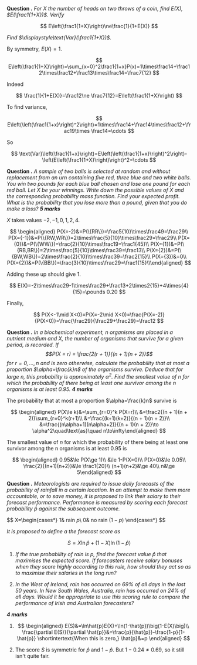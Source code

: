 **Question .** *For $X$ the number of heads on two throws of a coin,
find $E(X)$, $E(\frac1{1+X})$. Verify*

$$
E\left(\frac1{1+X}\right)\ne\frac{1}{1+E(X)}
$$ 

*Find
$\displaystyle\text{Var}(\frac1{1+X})$.*

By symmetry, $E(X)=1$.

$$
E\left(\frac1{1+X}\right)=\sum_{x=0}^2\frac1{1+x}P(x)=1\times\frac14+\frac12\times\frac12+\frac13\times\frac14=\frac7{12}
$$

Indeed

$$
\frac{1}{1+E(X)}=\frac12\ne \frac7{12}=E\left(\frac1{1+X}\right)
$$

To
find variance,

$$
E\left(\left(\frac1{1+x}\right)^2\right)=1\times\frac14+\frac14\times\frac12+\frac19\times \frac14=\cdots
$$

So

$$
\text{Var}\left(\frac1{1+x}\right)=E\left(\left(\frac1{1+x}\right)^2\right)-\left(E\left(\frac1{1+X}\right)\right)^2=\cdots
$$

**Question .** *A sample of two balls is selected at random and without
replacement from an urn containing five red, three blue and two white
balls. You win two pounds for each blue ball chosen and lose one pound
for each red ball. Let $X$ be your winnings. Write down the possible
values of $X$ and the corresponding probability mass function. Find your
expected profit. What is the probability that you lose more than a
pound, given that you do make a loss? **5 marks***

$X$ takes values $-2,-1,0,1,2,4$. 

$$
\begin{aligned}
    P(X=-2)&=P(\{RR\})=\frac5{10}\times\frac49=\frac29\\
    P(X={-1})&=P(\{RW,WR\})=2\times\frac{5}{10}\times\frac29=\frac29\\
    P(X={0})&=P(\{WW\})=\frac{2}{10}\times\frac19=\frac1{45}\\
    P(X={1})&=P(\{RB,BR\})=2\times\frac{5}{10}\times\frac39=\frac13\\
    P(X={2})&=P(\{BW,WB\})=2\times\frac{2}{10}\times\frac39=\frac2{15}\\
    P(X={3})&=0\\
    P(X={2})&=P(\{BB\})=\frac{3}{10}\times\frac29=\frac1{15}\\\end{aligned}
$$

Adding these up should give 1.

$$
E(X)=-2\times\frac29-1\times\frac29+\frac13+2\times2{15}+4\times{4}{15}=\pounds 0.20
$$

Finally,

$$
P(X<-1\mid X<0)=P(X=-2\mid X<0)=\frac{P(X=-2)}{P(X<0)}=\frac{\frac29}{\frac29+\frac29}=\frac12
$$

**Question .** *In a biochemical experiment, $n$ organisms are placed in
a nutrient medium and $X$, the number of organisms that survive for a
given period, is recorded. If
$$P(X = r) = \frac{2(r + 1)}{(n + 1)(n + 2)}$$ for $r = 0, \dots , n$
and is zero otherwise, calculate the probability that at most a
proportion $\alpha=\frac{k}n$ of the organisms survive. Deduce that for
large $n$, this probability is approximately $\alpha^2$. Find the
smallest value of $n$ for which the probability of there being at least
one survivor among the n organisms is at least $0.95$. **4 marks***

The probability that at most a proportion $\alpha=\frac{k}n$ survive is

$$
\begin{aligned}
    P(X\le k)&=\sum_{r=0}^k P(X=r)\\
    &=\frac2{(n + 1)(n + 2)}\sum_{r=0}^k(r+1)\\
    &=\frac{(k+1)(k+2)}{(n + 1)(n + 2)}\\
    &=\frac{(n\alpha+1)(n\alpha+2)}{(n + 1)(n + 2)}\to \alpha^2\quad\text{as}\quad n\to\infty\end{aligned}
$$

The smallest value of $n$ for which the probability of there being at
least one survivor among the n organisms is at least $0.95$ is

$$
\begin{aligned}
    0.95&\le P(X\ge 1)\\
    &\le 1-P(X=0)\\
    P(X=0)&\le 0.05\\
    \frac{2}{(n+1)(n+2)}&\le \frac1{20}\\
    (n+1)(n+2)&\ge 40\\
    n&\ge 5\end{aligned}
$$

**Question .** *Meteorologists are required to issue daily forecasts of
the probability of rainfall in a certain location. In an attempt to make
them more accountable, or to save money, it is proposed to link their
salary to their forecast performance. Performance is measured by scoring
each forecast probability $\hat{p}$ against the subsequent outcome.*

$$
X=\begin{cases*}
        1& rain $p$\\
        0& no rain $(1-p)$
    \end{cases*}
$$ 
    
*It is proposed to define a the forecast score as*
    
$$
S = X \ln \hat{p} + (1 - X) \ln(1 - \hat{p})
$$

1.  *If the true probability of rain is p, find the forecast value
    $\hat{p}$ that maximises the expected score. If forecasters receive
    salary bonuses when they score highly according to this rule, how
    should they act so as to maximise their salaries in the long run?*

2.  *In the West of Ireland, rain has occurred on 69% of all days in the
    last 50 years. In New South Wales, Australia, rain has occurred on
    24% of all days. Would it be appropriate to use this scoring rule to
    compare the performance of Irish and Australian forecasters?*

***4 marks***

1.  $$
    \begin{aligned}
            E(S)&=\ln\hat{p}E(X)+\ln(1-\hat{p})\big(1-E(X)\big)\\
            \frac{\partial E(S)}{\partial \hat{p}}&=\frac{p}{\hat{p}}-\frac{1-p}{1-\hat{p}}
            \shortintertext{When this is zero,}
            \hat{p}&=p
        \end{aligned}
    $$

2.  The score $S$ is symmetric for $\hat{p}$ and $1-\hat{p}$. But
    $1-0.24\ne 0.69$, so it still isn't quite fair.

